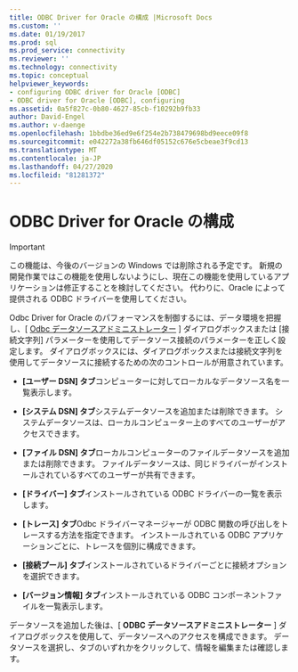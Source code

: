```yaml
---
title: ODBC Driver for Oracle の構成 |Microsoft Docs
ms.custom: ''
ms.date: 01/19/2017
ms.prod: sql
ms.prod_service: connectivity
ms.reviewer: ''
ms.technology: connectivity
ms.topic: conceptual
helpviewer_keywords:
- configuring ODBC driver for Oracle [ODBC]
- ODBC driver for Oracle [ODBC], configuring
ms.assetid: 0a5f827c-0b80-4627-85cb-f10292b9fb33
author: David-Engel
ms.author: v-daenge
ms.openlocfilehash: 1bbdbe36ed9e6f254e2b738479698bd9eece09f8
ms.sourcegitcommit: e042272a38fb646df05152c676e5cbeae3f9cd13
ms.translationtype: MT
ms.contentlocale: ja-JP
ms.lasthandoff: 04/27/2020
ms.locfileid: "81281372"
---
```

# <a name="configuring-the-odbc-driver-for-oracle"></a>ODBC Driver for Oracle の構成
> [!IMPORTANT]  
>  この機能は、今後のバージョンの Windows では削除される予定です。 新規の開発作業ではこの機能を使用しないようにし、現在この機能を使用しているアプリケーションは修正することを検討してください。 代わりに、Oracle によって提供される ODBC ドライバーを使用してください。  
  
 Odbc Driver for Oracle のパフォーマンスを制御するには、データ環境を把握し、[ [Odbc データソースアドミニストレーター](../../odbc/admin/odbc-data-source-administrator.md) ] ダイアログボックスまたは [接続文字列] パラメーターを使用してデータソース接続のパラメーターを正しく設定します。 ダイアログボックスには、ダイアログボックスまたは接続文字列を使用してデータソースに接続するための次のコントロールが用意されています。  
  
-   **[ユーザー DSN] タブ**コンピューターに対してローカルなデータソース名を一覧表示します。  
  
-   **[システム DSN] タブ**システムデータソースを追加または削除できます。 システムデータソースは、ローカルコンピューター上のすべてのユーザーがアクセスできます。  
  
-   **[ファイル DSN] タブ**ローカルコンピューターのファイルデータソースを追加または削除できます。 ファイルデータソースは、同じドライバーがインストールされているすべてのユーザーが共有できます。  
  
-   **[ドライバー] タブ**インストールされている ODBC ドライバーの一覧を表示します。  
  
-   **[トレース] タブ**Odbc ドライバーマネージャーが ODBC 関数の呼び出しをトレースする方法を指定できます。 インストールされている ODBC アプリケーションごとに、トレースを個別に構成できます。  
  
-   **[接続プール] タブ**インストールされているドライバーごとに接続オプションを選択できます。  
  
-   **[バージョン情報] タブ**インストールされている ODBC コンポーネントファイルを一覧表示します。  
  
 データソースを追加した後は、[ **ODBC データソースアドミニストレーター** ] ダイアログボックスを使用して、データソースへのアクセスを構成できます。 データソースを選択し、タブのいずれかをクリックして、情報を編集または確認します。
